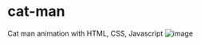 # cat-man
Cat man animation with HTML, CSS, Javascript
![image](https://user-images.githubusercontent.com/107022820/173590271-53668922-d0ac-42d2-8d04-12b33a7cb7ab.png)
